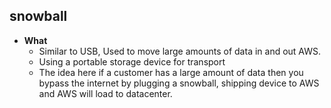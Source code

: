 ## snowball
  - **What**
    - Similar to USB, Used to move large amounts of data in and out AWS.
    - Using a portable storage device for transport
    - The idea here if a customer has a large amount of data then you bypass the internet by plugging a snowball, shipping device to AWS and AWS will load to datacenter.
    
